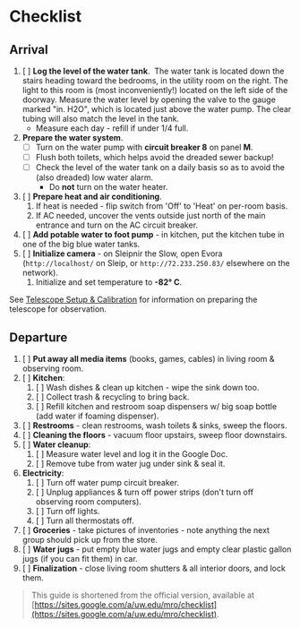 # Checklist

## Arrival

 1. [ ] **Log the level of the water tank**.  The water tank is located down the stairs heading toward the bedrooms, in the utility room on the right. The light to this room is (most inconveniently!) located on the left side of the doorway. Measure the water level by opening the valve to the gauge marked "in. H2O", which is located just above the water pump. The clear tubing will also match the level in the tank. 
	- Measure each day - refill if under 1/4 full. 
2.  **Prepare the water system**.  
	- [ ] Turn on the water pump with **circuit breaker 8** on panel **M**. 
	- [ ] Flush both toilets, which helps avoid the dreaded sewer backup! 
	- [ ] Check the level of the water tank on a daily basis so as to avoid the (also dreaded) low water alarm. 
		- Do **not** turn on the water heater.
3. [ ] **Prepare heat and air conditioning**. 
	1. If heat is needed - flip switch from 'Off' to 'Heat' on per-room basis.
	2. If AC needed, uncover the vents outside just north of the main entrance and turn on the AC circuit breaker.
4. [ ] **Add potable water to foot pump** - in kitchen, put the kitchen tube in one of the big blue water tanks.
5. [ ] **Initialize camera** - on Sleipnir the Slow, open Evora (`http://localhost/` on Sleip, or `http://72.233.250.83/` elsewhere on the network). 
	1. Initialize and set temperature to **-82° C**. 

See [Telescope Setup & Calibration](telescope_setup.md) for information on preparing the telescope for observation.

## Departure

1. [ ] **Put away all media items** (books, games, cables) in living room & observing room.
2. [ ] **Kitchen**:
	1. [ ] Wash dishes & clean up kitchen - wipe the sink down too.
	2. [ ] Collect trash & recycling to bring back.
	3. [ ] Refill kitchen and restroom soap dispensers w/ big soap bottle (add water if foaming dispenser).
3. [ ] **Restrooms** - clean restrooms, wash toilets & sinks, sweep the floors. 
4. [ ] **Cleaning the floors** - vacuum floor upstairs, sweep floor downstairs. 
5. [ ] **Water cleanup**:
	1. [ ] Measure water level and log it in the Google Doc.
	2. [ ] Remove tube from water jug under sink & seal it.
6. **Electricity**:
	1. [ ] Turn off water pump circuit breaker.
	2. [ ] Unplug appliances & turn off power strips (don't turn off observing room computers). 
	4. [ ] Turn off lights.
	5. [ ] Turn all thermostats off.
7. [ ] **Groceries** - take pictures of inventories - note anything the next group should pick up from the store.
8. [ ] **Water jugs** - put empty blue water jugs and empty clear plastic gallon jugs (if you can fit them) in car. 
9. [ ] **Finalization** - close living room shutters & all interior doors, and lock them.

> This guide is shortened from the official version, available at [https://sites.google.com/a/uw.edu/mro/checklist](https://sites.google.com/a/uw.edu/mro/checklist).